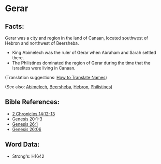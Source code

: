 # Gerar #

## Facts: ##

​Gerar was a city and region in the land of Canaan, located southwest of Hebron and northwest of Beersheba.

* King Abimelech was the ruler of Gerar when Abraham and Sarah settled there.
* The Philistines dominated the region of Gerar during the time that the Israelites were living in Canaan.

(Translation suggestions: [How to Translate Names](rc://en/ta/man/translate/translate-names))

(See also: [Abimelech](../names/abimelech.md), [Beersheba](../names/beersheba.md), [Hebron](../names/hebron.md), [Philistines](../names/philistines.md))

## Bible References: ##

* [2 Chronicles 14:12-13](rc://en/tn/help/2ch/14/12)
* [Genesis 20:1-3](rc://en/tn/help/gen/20/01)
* [Genesis 26:1](rc://en/tn/help/gen/26/01)
* [Genesis 26:06](rc://en/tn/help/gen/26/06)

## Word Data: ##

* Strong's: H1642
